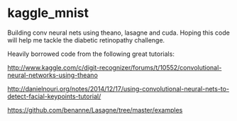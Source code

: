 # kaggle_mnist
Building conv neural nets using theano, lasagne and cuda. Hoping this code will help me tackle the diabetic retinopathy challenge.

Heavily borrowed code from the following great tutorials:

http://www.kaggle.com/c/digit-recognizer/forums/t/10552/convolutional-neural-networks-using-theano

http://danielnouri.org/notes/2014/12/17/using-convolutional-neural-nets-to-detect-facial-keypoints-tutorial/

https://github.com/benanne/Lasagne/tree/master/examples


